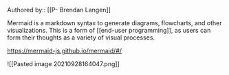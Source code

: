 Authored by:: [[P- Brendan Langen]]

Mermaid is a markdown syntax to generate diagrams, flowcharts, and other visualizations. This is a form of [[end-user programming]], as users can form their thoughts as a variety of visual processes. 

https://mermaid-js.github.io/mermaid/#/

![[Pasted image 20210928164047.png]]